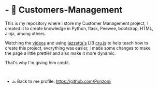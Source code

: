 # - 👤 Customers-Management

This is my repository where I store my Customer Management project, I created it to create knowledge in Python, flask, Peewee, bootstrap, HTML, Jinja, among others.

Watching the [videos](https://www.youtube.com/playlist?list=PL39zbyHjgjrbsP3xFSc-YH-6FN8WNpglh) and using [iazzetta's](https://github.com/Iazzetta/) LIB [cru.js](https://github.com/Iazzetta/cru.js) to help teach how to create this project, everything was easier, I made some changes to make the page a little prettier and also make it more dynamic.

That's why I'm giving him credit.

<br>

- 🔙 Back to me profile: https://github.com/Ponzonii
